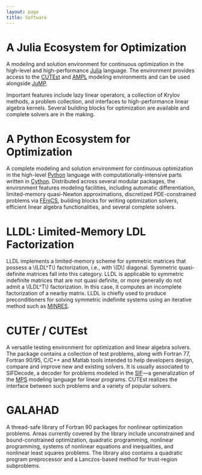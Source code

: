 ```yaml
---
layout: page
title: Software
---
```


# A Julia Ecosystem for Optimization

A modeling and solution environment for continuous optimization in the high-level and high-performance [Julia](http://julialang.org) language.
The environment provides access to the [CUTEst](https://github.com/ralna/CUTEst) and [AMPL](http://www.ampl.com) modeling environments and can be used alongside [JuMP](https://github.com/JuliaOpt/JuMP.jl).

Important features include lazy linear operators, a collection of Krylov methods, a problem collection, and interfaces to high-performance linear algebra kernels.
Several building blocks for optimization are available and complete solvers are in the making.

<a href="https://github.com/JuliaSmoothOptimizers">
  <i class="fa fa-github fa-2x" alt="Github" title="Github" aria-hidden="true" style="color:#404040">
  </i>
</a>

# A Python Ecosystem for Optimization

A complete modeling and solution environment for continuous optimization in the high-level [Python](http://www.python.org) language with computationally-intensive parts written in [Cython](http://www.cython.org).
Distributed across several modular packages, the environment features modeling facilities, including automatic differentiation, limited-memory quasi-Newton approximations, discretized PDE-constrained problems via [FEniCS](http://fenicsproject.org), building blocks for writing optimization solvers, efficient linear algebra functionalities, and several complete solvers.

<a href="https://github.com/PythonOptimizers">
  <i class="fa fa-github fa-2x" alt="Github" title="Github" aria-hidden="true" style="color:#404040">
  </i>
</a>

# LLDL: Limited-Memory LDL Factorization

LLDL implements a limited-memory scheme for symmetric matrices that possess a \\(LDL^T\\) factorization, i.e., with \\(D\\) diagonal. Symmetric quasi-definite matrices fall into this category.
LLDL is applicable to symmetric indefinite matrices that are not quasi definite, or more generally do not admit a \\(LDL^T\\) factorization.
In this case, it computes an incomplete factorization of a nearby matrix.
LLDL is chiefly used to produce preconditioners for solving symmetric indefinite systems using an iterative method such as [MINRES](http://web.stanford.edu/group/SOL/software/minres).

<a href="https://github.com/optimizers/lldl">
  <i class="fa fa-github fa-2x" alt="Github" title="Github" aria-hidden="true" style="color:#404040">
  </i>
</a>

# CUTEr / CUTEst

A versatile testing environment for optimization and linear algebra solvers.
The package contains a collection of test problems, along with Fortran 77, Fortran 90/95, C/C++ and Matlab tools intended to help developers design, compare and improve new and existing solvers.
It is usually associated to SIFDecode, a decoder for problems modeled in the [SIF](http://www.numerical.rl.ac.uk/lancelot/sif/sifhtml.html)—a generalization of the [MPS](https://en.wikipedia.org/wiki/MPS_(format)) modeling language for linear programs.
CUTEst realizes the interface between such problems and a variety of popular solvers.

<a href="https://github.com/ralna/CUTEst">
  <i class="fa fa-home fa-2x" alt="Home" title="Home" aria-hidden="true" style="color:#404040">
  </i>
</a>
<a href="https://en.wikipedia.org/wiki/CUTEr" style="text-decoration:none">
  <i class="fa fa-wikipedia-w fa-2x" alt="Wikipedia" title="Wikipedia" style="color:#404040">
  </i>
</a>

# GALAHAD

A thread-safe library of Fortran 90 packages for nonlinear optimization problems.
Areas currently covered by the library include unconstrained and bound-constrained optimization, quadratic programming, nonlinear programming, systems of nonlinear equations and inequalities, and nonlinear least squares problems.
The library also contains a quadratic program preprocessor and a Lanczos-based method for trust-region subproblems.

<a href="https://github.com/ralna/GALAHAD">
  <i class="fa fa-home fa-2x" alt="Home" title="Home" aria-hidden="true" style="color:#404040">
  </i>
</a>
<a href="https://en.wikipedia.org/wiki/Galahad_library" style="text-decoration:none">
  <i class="fa fa-wikipedia-w fa-2x" alt="Wikipedia" title="Wikipedia" style="color:#404040">
  </i>
</a>
